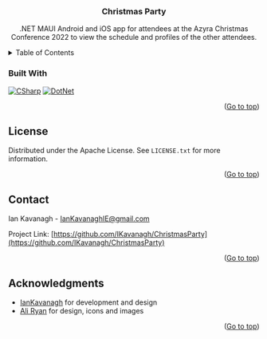 <!-- Improved compatibility of Go to top link: See: https://github.com/othneildrew/Best-README-Template/pull/73 -->
<a name="readme-top"></a>

<!-- PROJECT SHIELDS -->

<!-- PROJECT LOGO -->
<br />
<!--
<div align="center">
  <a href="https://github.com/IKavanagh/ChristmasParty">
    <img src="images/logo.png" alt="Logo" width="80" height="80">
  </a>
-->
<h3 align="center">Christmas Party</h3>

  <p align="center">
    .NET MAUI Android and iOS app for attendees at the Azyra Christmas Conference 2022 to view the schedule and profiles of the other attendees.
  </p>
</div>



<!-- TABLE OF CONTENTS -->
<details>
  <summary>Table of Contents</summary>
  <ol>
    <!--
    <li>
      <a href="#about-the-project">About The Project</a>
      <ul>
    -->
        <li><a href="#built-with">Built With</a></li>
    <!--
      </ul>
    </li>
    -->
    <!--
    <li>
      <a href="#getting-started">Getting Started</a>
      <ul>
        <li><a href="#prerequisites">Prerequisites</a></li>
        <li><a href="#installation">Installation</a></li>
      </ul>
    </li>
    -->
    <!--
    <li><a href="#roadmap">Roadmap</a></li>
    -->
    <li><a href="#license">License</a></li>
    <li><a href="#contact">Contact</a></li>
    <li><a href="#acknowledgments">Acknowledgments</a></li>
  </ol>
</details>


<!-- ABOUT THE PROJECT -->
<!--
## About The Project

[![Azyra Christmas Party][product-screenshot]](https://azyra.com)

<p align="right">(<a href="#readme-top">Go to top</a>)</p>
-->

### Built With

[![CSharp][CSharp]][CSharp-url]
[![DotNet][DotNet]][DotNet-url]

<p align="right">(<a href="#readme-top">Go to top</a>)</p>

<!-- GETTING STARTED -->
<!--
## Getting Started

This is an example of how you may give instructions on setting up your project locally.
To get a local copy up and running follow these simple example steps.

### Prerequisites



### Installation


<p align="right">(<a href="#readme-top">Go to top</a>)</p>
-->

<!-- ROADMAP -->
<!--
## Roadmap

- [ ] Feature 1
- [ ] Feature 2
- [ ] Feature 3
    - [ ] Nested Feature

See the [open issues](https://github.com/IKavanagh/ChristmasParty/issues) for a full list of proposed features (and known issues).

<p align="right">(<a href="#readme-top">Go to top</a>)</p>
-->

<!-- LICENSE -->
## License

Distributed under the Apache License. See `LICENSE.txt` for more information.

<p align="right">(<a href="#readme-top">Go to top</a>)</p>

<!-- CONTACT -->
## Contact

Ian Kavanagh - <a href="mailto:&#105;&#097;&#110;&#107;&#097;&#118;&#097;&#110;&#097;&#103;&#104;&#105;&#101;&#064;&#103;&#109;&#097;&#105;&#108;&#046;&#099;&#111;&#109;">IanKavanaghIE@gmail.com</a>

Project Link: [https://github.com/IKavanagh/ChristmasParty](https://github.com/IKavanagh/ChristmasParty)

<p align="right">(<a href="#readme-top">Go to top</a>)</p>

<!-- ACKNOWLEDGMENTS -->
## Acknowledgments

* [IanKavanagh](https://github.com/IKavanagh) for development and design
* [Ali Ryan](https://www.linkedin.com/in/alison-ryan-6922a2191/) for design, icons and images

<p align="right">(<a href="#readme-top">Go to top</a>)</p>

<!-- MARKDOWN LINKS & IMAGES -->
<!-- https://www.markdownguide.org/basic-syntax/#reference-style-links -->
[product-screenshot]: images/screenshot.png

[CSharp]: https://img.shields.io/badge/C%23-239120?style=for-the-badge&logo=csharp&logoColor=white
[CSharp-url]: https://learn.microsoft.com/en-us/dotnet/csharp/
[DotNet]: https://img.shields.io/badge/.NET%20MAUI-512BD4?style=for-the-badge&logo=.net&logoColor=white
[DotNet-url]: https://dot.net/
